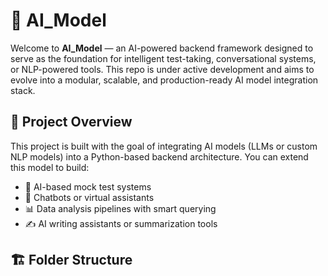 # 🤖 AI_Model

Welcome to **AI_Model** — an AI-powered backend framework designed to serve as the foundation for intelligent test-taking, conversational systems, or NLP-powered tools. This repo is under active development and aims to evolve into a modular, scalable, and production-ready AI model integration stack.


## 🚀 Project Overview

This project is built with the goal of integrating AI models (LLMs or custom NLP models) into a Python-based backend architecture. You can extend this model to build:

- 🧠 AI-based mock test systems  
- 💬 Chatbots or virtual assistants  
- 📊 Data analysis pipelines with smart querying  
- ✍️ AI writing assistants or summarization tools

## 🏗️ Folder Structure
